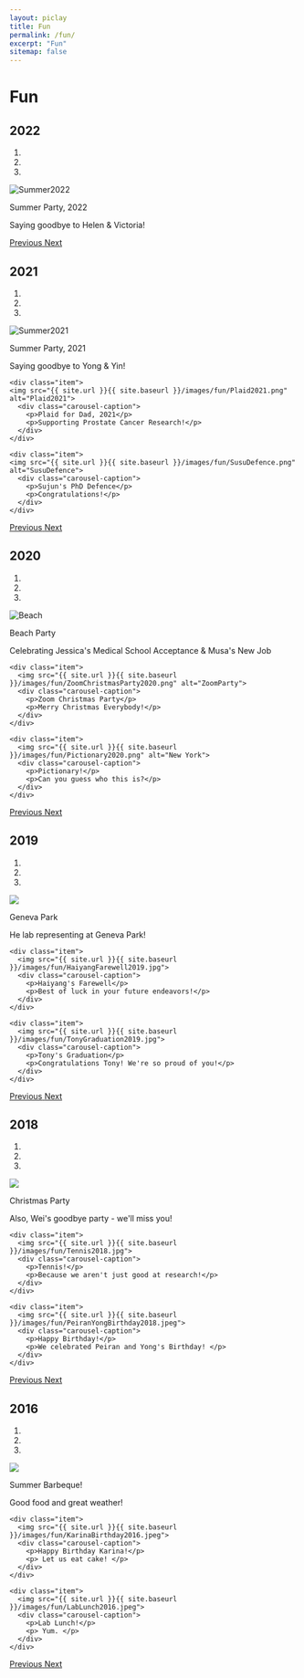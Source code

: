 ```yaml
---
layout: piclay
title: Fun
permalink: /fun/
excerpt: "Fun"
sitemap: false
---
```


# Fun

## 2022

<div markdown="0" id="carousel2021" class="carousel slide" data-ride="carousel" data-interval="5000" data-pause="hover" >
  <!-- Indicators -->
  <ol class="carousel-indicators">
    <li data-target="#myCarousel" data-slide-to="0" class="active"></li>
    <li data-target="#myCarousel" data-slide-to="1"></li>
    <li data-target="#myCarousel" data-slide-to="2"></li>
  </ol>

  <!-- Wrapper for slides -->
  <div class="carousel-inner" markdown="0">
    <div class="item active">
    <img src="{{ site.url }}{{ site.baseurl }}/images/fun/Summer2022.jpg" alt="Summer2022">
      <div class="carousel-caption">
        <p>Summer Party, 2022</p>
        <p>Saying goodbye to Helen & Victoria!</p>
      </div>
    </div>
  </div>

  <!-- Left and right controls -->
  <a class="left carousel-control" href="#carousel2022" role="button" data-slide="prev">
    <span class="glyphicon glyphicon-chevron-left" aria-hidden="true"></span>
    <span class="sr-only">Previous</span>
  </a>
  <a class="right carousel-control" href="#carousel2022" role="button" data-slide="next">
    <span class="glyphicon glyphicon-chevron-right" aria-hidden="true"></span>
    <span class="sr-only">Next</span>
  </a>
</div>

## 2021

<div markdown="0" id="carousel2021" class="carousel slide" data-ride="carousel" data-interval="5000" data-pause="hover" >
  <!-- Indicators -->
  <ol class="carousel-indicators">
    <li data-target="#myCarousel" data-slide-to="0" class="active"></li>
    <li data-target="#myCarousel" data-slide-to="1"></li>
    <li data-target="#myCarousel" data-slide-to="2"></li>
  </ol>

  <!-- Wrapper for slides -->
  <div class="carousel-inner" markdown="0">
    <div class="item active">
    <img src="{{ site.url }}{{ site.baseurl }}/images/fun/Summer2021.jpg" alt="Summer2021">
      <div class="carousel-caption">
        <p>Summer Party, 2021</p>
        <p>Saying goodbye to Yong & Yin!</p>
      </div>
    </div>

    <div class="item">
    <img src="{{ site.url }}{{ site.baseurl }}/images/fun/Plaid2021.png" alt="Plaid2021">
      <div class="carousel-caption">
        <p>Plaid for Dad, 2021</p>
        <p>Supporting Prostate Cancer Research!</p>
      </div>
    </div>

    <div class="item">
    <img src="{{ site.url }}{{ site.baseurl }}/images/fun/SusuDefence.png" alt="SusuDefence">
      <div class="carousel-caption">
        <p>Sujun's PhD Defence</p>
        <p>Congratulations!</p>
      </div>
    </div>
  </div>

  <!-- Left and right controls -->
  <a class="left carousel-control" href="#carousel2021" role="button" data-slide="prev">
    <span class="glyphicon glyphicon-chevron-left" aria-hidden="true"></span>
    <span class="sr-only">Previous</span>
  </a>
  <a class="right carousel-control" href="#carousel2021" role="button" data-slide="next">
    <span class="glyphicon glyphicon-chevron-right" aria-hidden="true"></span>
    <span class="sr-only">Next</span>
  </a>
</div>

## 2020

<div markdown="0" id="carousel2020" class="carousel slide" data-ride="carousel" data-interval="5000" data-pause="hover" >
  <!-- Indicators -->
  <ol class="carousel-indicators">
    <li data-target="#myCarousel" data-slide-to="0" class="active"></li>
    <li data-target="#myCarousel" data-slide-to="1"></li>
    <li data-target="#myCarousel" data-slide-to="2"></li>
  </ol>

  <!-- Wrapper for slides -->
  <div class="carousel-inner" markdown="0">
    <div class="item active">
      <img src="{{ site.url }}{{ site.baseurl }}/images/fun/Selfie2020.jpg" alt="Beach">
      <div class="carousel-caption">
        <p>Beach Party</p>
        <p>Celebrating Jessica's Medical School Acceptance & Musa's New Job</p>
      </div>
    </div>

    <div class="item">
      <img src="{{ site.url }}{{ site.baseurl }}/images/fun/ZoomChristmasParty2020.png" alt="ZoomParty">
      <div class="carousel-caption">
        <p>Zoom Christmas Party</p>
        <p>Merry Christmas Everybody!</p>
      </div>
    </div>

    <div class="item">
      <img src="{{ site.url }}{{ site.baseurl }}/images/fun/Pictionary2020.png" alt="New York">
      <div class="carousel-caption">
        <p>Pictionary!</p>
        <p>Can you guess who this is?</p>
      </div>
    </div>
  </div>

  <!-- Left and right controls -->
  <a class="left carousel-control" href="#carousel2020" role="button" data-slide="prev">
    <span class="glyphicon glyphicon-chevron-left" aria-hidden="true"></span>
    <span class="sr-only">Previous</span>
  </a>
  <a class="right carousel-control" href="#carousel2020" role="button" data-slide="next">
    <span class="glyphicon glyphicon-chevron-right" aria-hidden="true"></span>
    <span class="sr-only">Next</span>
  </a>
</div>

## 2019

<div markdown="0" id="carousel2019" class="carousel slide" data-ride="carousel" data-interval="5000" data-pause="hover" >
  <!-- Indicators -->
  <ol class="carousel-indicators">
    <li data-target="#myCarousel" data-slide-to="0" class="active"></li>
    <li data-target="#myCarousel" data-slide-to="1"></li>
    <li data-target="#myCarousel" data-slide-to="2"></li>
  </ol>

  <!-- Wrapper for slides -->
  <div class="carousel-inner" markdown="0">
    <div class="item active">
      <img src="{{ site.url }}{{ site.baseurl }}/images/fun/GP2019.jpg">
      <div class="carousel-caption">
        <p>Geneva Park</p>
        <p>He lab representing at Geneva Park!</p>
      </div>
    </div>

    <div class="item">
      <img src="{{ site.url }}{{ site.baseurl }}/images/fun/HaiyangFarewell2019.jpg">
      <div class="carousel-caption">
        <p>Haiyang's Farewell</p>
        <p>Best of luck in your future endeavors!</p>
      </div>
    </div>

    <div class="item">
      <img src="{{ site.url }}{{ site.baseurl }}/images/fun/TonyGraduation2019.jpg">
      <div class="carousel-caption">
        <p>Tony's Graduation</p>
        <p>Congratulations Tony! We're so proud of you!</p>
      </div>
    </div>
  </div>

  <!-- Left and right controls -->
  <a class="left carousel-control" href="#carousel2019" role="button" data-slide="prev">
    <span class="glyphicon glyphicon-chevron-left" aria-hidden="true"></span>
    <span class="sr-only">Previous</span>
  </a>
  <a class="right carousel-control" href="#carousel2019" role="button" data-slide="next">
    <span class="glyphicon glyphicon-chevron-right" aria-hidden="true"></span>
    <span class="sr-only">Next</span>
  </a>
</div>


## 2018

<div markdown="0" id="carousel2018" class="carousel slide" data-ride="carousel" data-interval="5000" data-pause="hover" >
  <!-- Indicators -->
  <ol class="carousel-indicators">
    <li data-target="#myCarousel" data-slide-to="0" class="active"></li>
    <li data-target="#myCarousel" data-slide-to="1"></li>
    <li data-target="#myCarousel" data-slide-to="2"></li>
  </ol>

  <!-- Wrapper for slides -->
  <div class="carousel-inner" markdown="0">
    <div class="item active">
      <img src="{{ site.url }}{{ site.baseurl }}/images/fun/WeiGoodbye2018.jpg">
      <div class="carousel-caption">
        <p>Christmas Party</p>
        <p>Also, Wei's goodbye party - we'll miss you! </p>
      </div>
    </div>

    <div class="item">
      <img src="{{ site.url }}{{ site.baseurl }}/images/fun/Tennis2018.jpg">
      <div class="carousel-caption">
        <p>Tennis!</p>
        <p>Because we aren't just good at research!</p>
      </div>
    </div>

    <div class="item">
      <img src="{{ site.url }}{{ site.baseurl }}/images/fun/PeiranYongBirthday2018.jpeg">
      <div class="carousel-caption">
        <p>Happy Birthday!</p>
        <p>We celebrated Peiran and Yong's Birthday! </p>
      </div>
    </div>
  </div>

  <!-- Left and right controls -->
  <a class="left carousel-control" href="#carousel2018" role="button" data-slide="prev">
    <span class="glyphicon glyphicon-chevron-left" aria-hidden="true"></span>
    <span class="sr-only">Previous</span>
  </a>
  <a class="right carousel-control" href="#carousel2018" role="button" data-slide="next">
    <span class="glyphicon glyphicon-chevron-right" aria-hidden="true"></span>
    <span class="sr-only">Next</span>
  </a>
</div>


## 2016

<div markdown="0" id="carousel2016" class="carousel slide" data-ride="carousel" data-interval="5000" data-pause="hover" >
  <!-- Indicators -->
  <ol class="carousel-indicators">
    <li data-target="#myCarousel" data-slide-to="0" class="active"></li>
    <li data-target="#myCarousel" data-slide-to="1"></li>
    <li data-target="#myCarousel" data-slide-to="2"></li>
  </ol>

  <!-- Wrapper for slides -->
  <div class="carousel-inner" markdown="0">
    <div class="item active">
      <img src="{{ site.url }}{{ site.baseurl }}/images/fun/Barbeque2016.jpg">
      <div class="carousel-caption">
        <p>Summer Barbeque!</p>
        <p> Good food and great weather! </p>
      </div>
    </div>

    <div class="item">
      <img src="{{ site.url }}{{ site.baseurl }}/images/fun/KarinaBirthday2016.jpeg">
      <div class="carousel-caption">
        <p>Happy Birthday Karina!</p>
        <p> Let us eat cake! </p>
      </div>
    </div>

    <div class="item">
      <img src="{{ site.url }}{{ site.baseurl }}/images/fun/LabLunch2016.jpeg">
      <div class="carousel-caption">
        <p>Lab Lunch!</p>
        <p> Yum. </p>
      </div>
    </div>
  </div>

  <!-- Left and right controls -->
  <a class="left carousel-control" href="#carousel2016" role="button" data-slide="prev">
    <span class="glyphicon glyphicon-chevron-left" aria-hidden="true"></span>
    <span class="sr-only">Previous</span>
  </a>
  <a class="right carousel-control" href="#carousel2016" role="button" data-slide="next">
    <span class="glyphicon glyphicon-chevron-right" aria-hidden="true"></span>
    <span class="sr-only">Next</span>
  </a>
</div>
